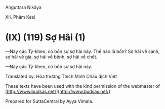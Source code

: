 

Aṅguttara Nikāya

XII. Phẩm Kesi

# (IX) (119) Sợ Hãi (1)

—Này các Tỷ-kheo, có bốn sự sợ hãi này. Thế nào là bốn? Sợ hãi về sanh, sợ hãi về già, sợ hãi về bệnh, sợ hãi về chết.

—Này các Tỷ-kheo, có bốn sự sợ hãi này.

Translated by: Hòa thượng Thích Minh Châu dịch Việt

These texts have been used with the kind permission of the webmaster of [http://www.budsas.net/](http://www.budsas.net/)

Prepared for SuttaCentral by Ayya Vimala.